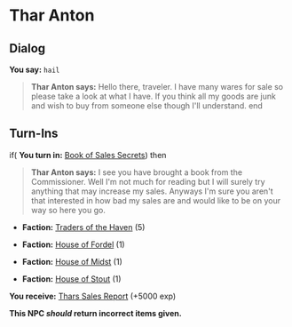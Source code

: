 # Thar Anton
## Dialog

**You say:** `hail`



>**Thar Anton says:** Hello there, traveler. I have many wares for sale so please take a look at what I have. If you think all my goods are junk and wish to buy from someone else though I'll understand.
end

## Turn-Ins





if( **You turn in:** [Book of Sales Secrets](/item/26057)) then 


>**Thar Anton says:** I see you have brought a book from the Commissioner. Well I'm not much for reading but I will surely try anything that may increase my sales. Anyways I'm sure you aren't that interested in how bad my sales are and would like to be on your way so here you go.


* __Faction:__ [Traders of the Haven](/faction/1508) (5)


* __Faction:__ [House of Fordel](/faction/1510) (1)


* __Faction:__ [House of Midst](/faction/1511) (1)


* __Faction:__ [House of Stout](/faction/1512) (1)


 **You receive:**  [Thars Sales Report](/item/26058) (+5000 exp)

**This NPC *should* return incorrect items given.**
